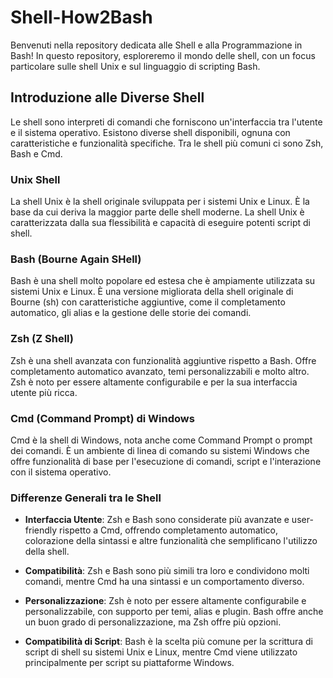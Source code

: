 # Shell-How2Bash
Benvenuti nella repository dedicata alle Shell e alla Programmazione in Bash! In questo repository, esploreremo il mondo delle shell, con un focus particolare sulle shell Unix e sul linguaggio di scripting Bash.

## Introduzione alle Diverse Shell

Le shell sono interpreti di comandi che forniscono un'interfaccia tra l'utente e il sistema operativo. Esistono diverse shell disponibili, ognuna con caratteristiche e funzionalità specifiche. Tra le shell più comuni ci sono Zsh, Bash e Cmd.

### Unix Shell

La shell Unix è la shell originale sviluppata per i sistemi Unix e Linux. È la base da cui deriva la maggior parte delle shell moderne. La shell Unix è caratterizzata dalla sua flessibilità e capacità di eseguire potenti script di shell.

### Bash (Bourne Again SHell)

Bash è una shell molto popolare ed estesa che è ampiamente utilizzata su sistemi Unix e Linux. È una versione migliorata della shell originale di Bourne (sh) con caratteristiche aggiuntive, come il completamento automatico, gli alias e la gestione delle storie dei comandi.

### Zsh (Z Shell)

Zsh è una shell avanzata con funzionalità aggiuntive rispetto a Bash. Offre completamento automatico avanzato, temi personalizzabili e molto altro. Zsh è noto per essere altamente configurabile e per la sua interfaccia utente più ricca.

### Cmd (Command Prompt) di Windows

Cmd è la shell di Windows, nota anche come Command Prompt o prompt dei comandi. È un ambiente di linea di comando su sistemi Windows che offre funzionalità di base per l'esecuzione di comandi, script e l'interazione con il sistema operativo.

### Differenze Generali tra le Shell

- **Interfaccia Utente**: Zsh e Bash sono considerate più avanzate e user-friendly rispetto a Cmd, offrendo completamento automatico, colorazione della sintassi e altre funzionalità che semplificano l'utilizzo della shell.

- **Compatibilità**: Zsh e Bash sono più simili tra loro e condividono molti comandi, mentre Cmd ha una sintassi e un comportamento diverso.

- **Personalizzazione**: Zsh è noto per essere altamente configurabile e personalizzabile, con supporto per temi, alias e plugin. Bash offre anche un buon grado di personalizzazione, ma Zsh offre più opzioni.

- **Compatibilità di Script**: Bash è la scelta più comune per la scrittura di script di shell su sistemi Unix e Linux, mentre Cmd viene utilizzato principalmente per script su piattaforme Windows.
